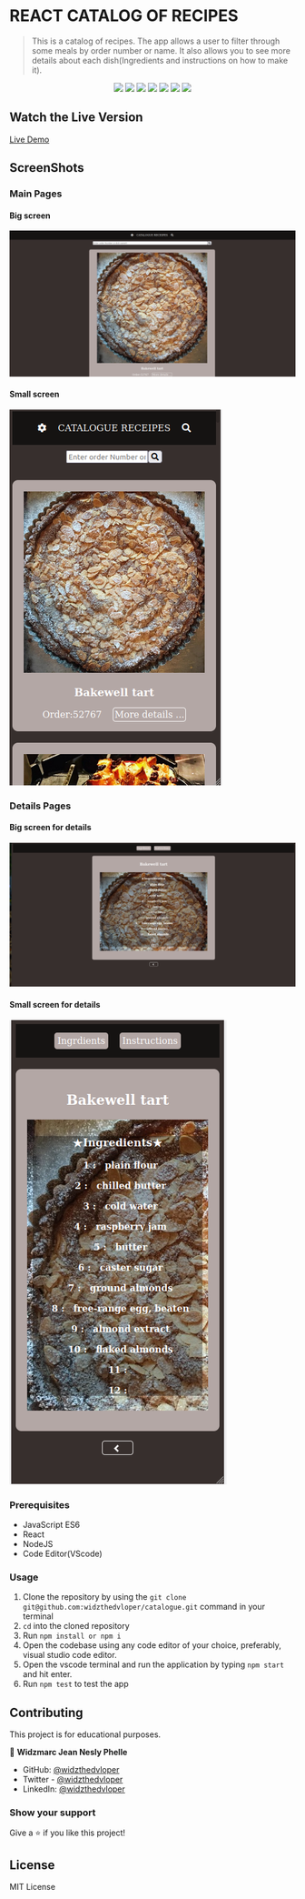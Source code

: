 # REACT CATALOG OF RECIPES

> This is a catalog of recipes.  The app allows a user to filter through some meals by order number or name. It also allows you to see more details about each dish(Ingredients and instructions on how to make it).

<p align="center">
   <img src="https://img.shields.io/badge/Ubuntu-E95420?style=for-the-badge&logo=ubuntu&logoColor=white">
   <img src="https://img.shields.io/badge/GitHub-100000?style=for-the-badge&logo=github&logoColor=white">
   <img src="https://img.shields.io/badge/JavaScript-F7DF1E?style=for-the-badge&logo=javascript&logoColor=black" />
   <img src="https://img.shields.io/badge/HTML5-E34F26?style=for-the-badge&logo=html5&logoColor=white">
   <img src="https://img.shields.io/badge/React-20232A?style=for-the-badge&logo=react&logoColor=61DAFB">
   <img src="https://img.shields.io/badge/Redux-593D88?style=for-the-badge&logo=redux&logoColor=white">
   <img src="https://img.shields.io/badge/Heroku-430098?style=for-the-badge&logo=heroku&logoColor=white">
</p>

## Watch the Live Version

[Live Demo](https://peaceful-wave-48262.herokuapp.com/)

## ScreenShots

### Main Pages

#### Big screen

![ScreenShot](./bigScreenMainPage.png)

#### Small screen

![ScreenShot](./smallScreenMainPage.png)

### Details Pages

#### Big screen for details

![ScreenShot](./bigScreenDetailsPage.png)

#### Small screen for details

![ScreenShot](./smallScreenDetailsPage.png)

### Prerequisites

- JavaScript ES6
- React
- NodeJS
- Code Editor(VScode)

### Usage

1. Clone the repository by using the `git clone git@github.com:widzthedvloper/catalogue.git` command in your terminal
2. `cd` into the cloned repository
3. Run `npm install or npm i`
4. Open the codebase using any code editor of your choice, preferably, visual studio code editor.
5. Open the vscode terminal and run the application by typing `npm start` and hit enter.
6. Run `npm test` to test the app

## Contributing

This project is for educational purposes.

👤 **Widzmarc Jean Nesly Phelle**

- GitHub: [@widzthedvloper](https://github.com/widzthedvloper)
- Twitter - [@widzthedvloper](https://twitter.com/widzthedvloper)
- LinkedIn: [@widzthedvloper](https://www.linkedin.com/in/widzmarc-jean-nesly-phelle-252a26129/)

### Show your support

Give a ⭐️ if you like this project!

## License

MIT License
